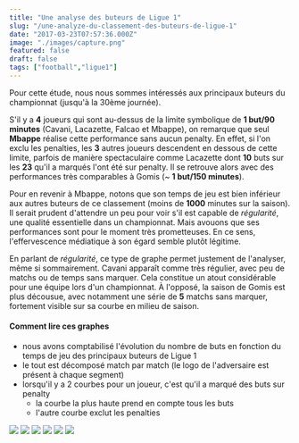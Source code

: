 ```yaml
---
title: "Une analyse des buteurs de Ligue 1"
slug: "/une-analyze-du-classement-des-buteurs-de-ligue-1"
date: "2017-03-23T07:57:36.000Z"
image: "./images/capture.png"
featured: false
draft: false
tags: ["football","ligue1"]
---
```


Pour cette étude, nous nous sommes intéressés aux principaux buteurs du championnat (jusqu'à la 30ème journée).

S'il y a **4** joueurs qui sont au-dessus de la limite symbolique de **1 but/90 minutes** (Cavani, Lacazette, Falcao et Mbappe), on remarque que seul **Mbappe** réalise cette performance sans aucun penalty. 
En effet, si l'on exclu les penalties, les **3** autres joueurs descendent en dessous de cette limite, parfois de manière spectaculaire comme Lacazette dont **10** buts sur les **23** qu'il a marqués l'ont été sur penalty.
Il se retrouve alors avec des performances très comparables à Gomis (~ **1 but/150 minutes**).

Pour en revenir à Mbappe, notons que son temps de jeu est bien inférieur aux autres buteurs de ce classement (moins de **1000** minutes sur la saison). Il serait prudent d'attendre un peu pour voir s'il est capable de *régularité*, une qualité essentielle dans un championnat. Mais avouons que ses performances sont pour le moment très prometteuses. En ce sens, l'effervescence médiatique à son égard semble plutôt légitime.

En parlant de *régularité*, ce type de graphe permet justement de l'analyser, même si sommairement. 
Cavani apparaît comme très régulier, avec peu de matchs ou de temps sans marquer. Cela constitue un atout considérable pour une équipe lors d'un championnat. 
À l'opposé, la saison de Gomis est plus décousue, avec notamment une série de **5** matchs sans marquer, fortement visible sur sa courbe en milieu de saison.

#### Comment lire ces graphes
* nous avons comptabilisé l'évolution du nombre de buts en fonction du temps de jeu des principaux buteurs de Ligue 1
* le tout est décomposé match par match (le logo de l'adversaire est présent à chaque segment)
* lorsqu'il y a 2 courbes pour un joueur, c'est qu'il a marqué des buts sur penalty
  * la courbe la plus haute prend en compte tous les buts
  * l'autre courbe exclut les penalties

<img src="https://res.cloudinary.com/dx4gerllx/image/upload/v1490256901/l1-player-ranking/2016-30/cavani.svg"/>
<img src="https://res.cloudinary.com/dx4gerllx/image/upload/v1490256912/l1-player-ranking/2016-30/lacazette.svg"/>
<img src="https://res.cloudinary.com/dx4gerllx/image/upload/v1490256916/l1-player-ranking/2016-30/gomis.svg"/>
<img src="https://res.cloudinary.com/dx4gerllx/image/upload/v1490256921/l1-player-ranking/2016-30/falcao.svg"/>
<img src="https://res.cloudinary.com/dx4gerllx/image/upload/v1490256926/l1-player-ranking/2016-30/mounie.svg"/>
<img src="https://res.cloudinary.com/dx4gerllx/image/upload/v1490256929/l1-player-ranking/2016-30/mbappe.svg"/>

